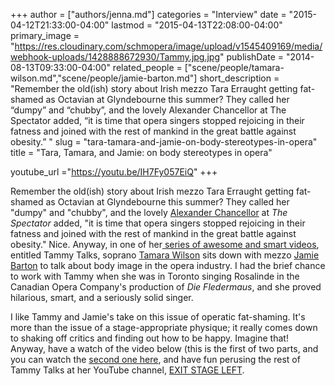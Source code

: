 +++
author = ["authors/jenna.md"]
categories = "Interview"
date = "2015-04-12T21:33:00-04:00"
lastmod = "2015-04-13T22:08:00-04:00"
primary_image = "https://res.cloudinary.com/schmopera/image/upload/v1545409169/media/webhook-uploads/1428888672930/Tammy.jpg.jpg"
publishDate = "2014-08-13T09:33:00-04:00"
related_people = ["scene/people/tamara-wilson.md","scene/people/jamie-barton.md"]
short_description = "Remember the old(ish) story about Irish mezzo Tara Erraught getting fat-shamed as Octavian at Glyndebourne this summer? They called her “dumpy” and “chubby”, and the lovely Alexander Chancellor at The Spectator added, “it is time that opera singers stopped rejoicing in their fatness and joined with the rest of mankind in the great battle against obesity.” "
slug = "tara-tamara-and-jamie-on-body-stereotypes-in-opera"
title = "Tara, Tamara, and Jamie: on body stereotypes in opera"

youtube_url ="https://youtu.be/IH7Fy057EiQ"
+++

Remember the old(ish) story about Irish mezzo Tara Erraught getting fat-shamed as Octavian at Glyndebourne this summer? They called her "dumpy" and "chubby", and the lovely [Alexander Chancellor](http://www.spectator.co.uk/life/long-life/9218931/it-is-time-that-opera-singers-stopped-rejoicing-in-their-fatness-and-joined-with-the-rest-of-mankind-in-the-great-battle-against-obesity/) at _The Spectator_ added, "it is time that opera singers stopped rejoicing in their fatness and joined with the rest of mankind in the great battle against obesity." Nice. Anyway, in one of her[ series of awesome and smart videos](https://www.youtube.com/channel/UC6jidviYzIjuBRq_5mzIgzQ), entitled Tammy Talks, soprano [Tamara Wilson](http://www.tamarawilsonsoprano.com/) sits down with mezzo [Jamie Barton](http://www.jamiebartonmezzo.com/) to talk about body image in the opera industry. I had the brief chance to work with Tammy when she was in Toronto singing Rosalinde in the Canadian Opera Company's production of _Die Fledermaus_, and she proved hilarious, smart, and a seriously solid singer. 

I like Tammy and Jamie's take on this issue of operatic fat-shaming. It's more than the issue of a stage-appropriate physique; it really comes down to shaking off critics and finding out how to be happy. Imagine that! Anyway, have a watch of the video below (this is the first of two parts, and you can watch the [second one here](https://www.youtube.com/watch?v=pHrgVLCJA1U), and have fun perusing the rest of Tammy Talks at her YouTube channel, [EXIT STAGE LEFT](https://www.youtube.com/channel/UC6jidviYzIjuBRq_5mzIgzQ).

